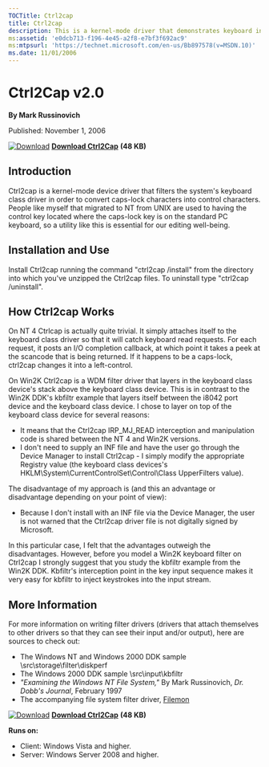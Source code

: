 ```yaml
--- 
TOCTitle: Ctrl2cap
title: Ctrl2cap
description: This is a kernel-mode driver that demonstrates keyboard input filtering just above the keyboard class driver in order to turn caps-locks into control keys. Filtering at this level allows conversion and hiding of keys before NT even "sees" them. Ctrl2cap also shows how to use NtDisplayString() to print messages to the initialization blue-screen.
ms:assetid: 'e0dcb713-f196-4e45-a2f8-e7bf3f692ac9'
ms:mtpsurl: 'https://technet.microsoft.com/en-us/Bb897578(v=MSDN.10)'
ms.date: 11/01/2006
---
```


Ctrl2Cap v2.0
=============

**By Mark Russinovich**

Published: November 1, 2006

[![Download](/media/landing/sysinternals/download_sm.png)](https://download.sysinternals.com/files/Ctrl2Cap.zip) [**Download Ctrl2Cap**](https://download.sysinternals.com/files/Ctrl2Cap.zip)  **(48 KB)**


## Introduction

Ctrl2cap is a kernel-mode device driver that filters the system's
keyboard class driver in order to convert caps-lock characters into
control characters. People like myself that migrated to NT from UNIX are
used to having the control key located where the caps-lock key is on the
standard PC keyboard, so a utility like this is essential for our
editing well-being.

  

## Installation and Use

Install Ctrl2cap running the command "ctrl2cap /install" from the
directory into which you've unzipped the Ctrl2cap files. To uninstall
type "ctrl2cap /uninstall".  

  

## How Ctrl2cap Works

On NT 4 Ctrlcap is actually quite trivial. It simply attaches itself to
the keyboard class driver so that it will catch keyboard read requests.
For each request, it posts an I/O completion callback, at which point it
takes a peek at the scancode that is being returned. If it happens to be
a caps-lock, ctrl2cap changes it into a left-control.

On Win2K Ctrl2cap is a WDM filter driver that layers in the keyboard
class device's stack above the keyboard class device. This is in
contrast to the Win2K DDK's kbfiltr example that layers itself between
the i8042 port device and the keyboard class device. I chose to layer on
top of the keyboard class device for several reasons:

-   It means that the Ctrl2cap IRP\_MJ\_READ interception and
    manipulation code is shared between the NT 4 and Win2K versions.
-   I don't need to supply an INF file and have the user go through the
    Device Manager to install Ctrl2cap - I simply modify the appropriate
    Registry value (the keyboard class devices's
    HKLM\\System\\CurrentControlSet\\Control\\Class UpperFilters value).

The disadvantage of my approach is (and this an advantage or
disadvantage depending on your point of view):

-   Because I don't install with an INF file via the Device Manager, the
    user is not warned that the Ctrl2cap driver file is not digitally
    signed by Microsoft.

In this particular case, I felt that the advantages outweigh the
disadvantages. However, before you model a Win2K keyboard filter on
Ctrl2cap I strongly suggest that you study the kbfiltr example from the
Win2K DDK. Kbfiltr's interception point in the key input sequence makes
it very easy for kbfiltr to inject keystrokes into the input stream.  
  

## More Information

For more information on writing filter drivers (drivers that attach
themselves to other drivers so that they can see their input and/or
output), here are sources to check out:

-   The Windows NT and Windows 2000 DDK sample
    \\src\\storage\\filter\\diskperf
-   The Windows 2000 DDK sample \\src\\input\\kbfiltr
-   *"Examining the Windows NT File System,"* By Mark Russinovich, *Dr.
    Dobb's Journal*, February 1997
-   The accompanying file system filter driver,
    [Filemon](filemon.md)

[![Download](/media/landing/sysinternals/download_sm.png)](https://download.sysinternals.com/files/Ctrl2Cap.zip) [**Download Ctrl2Cap**](https://download.sysinternals.com/files/Ctrl2Cap.zip)  **(48 KB)**

**Runs on:**

-   Client: Windows Vista and higher.
-   Server: Windows Server 2008 and higher.



